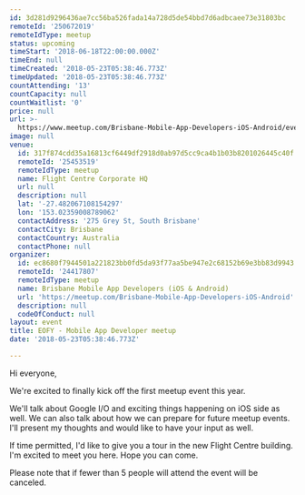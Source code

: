 ```yaml
---
id: 3d281d9296436ae7cc56ba526fada14a728d5de54bbd7d6adbcaee73e31803bc
remoteId: '250672019'
remoteIdType: meetup
status: upcoming
timeStart: '2018-06-18T22:00:00.000Z'
timeEnd: null
timeCreated: '2018-05-23T05:38:46.773Z'
timeUpdated: '2018-05-23T05:38:46.773Z'
countAttending: '13'
countCapacity: null
countWaitlist: '0'
price: null
url: >-
  https://www.meetup.com/Brisbane-Mobile-App-Developers-iOS-Android/events/250672019/
image: null
venue:
  id: 317f874cdd35a16813cf6449df2918d0ab97d5cc9ca4b1b03b8201026445c40f
  remoteId: '25453519'
  remoteIdType: meetup
  name: Flight Centre Corporate HQ
  url: null
  description: null
  lat: '-27.482067108154297'
  lon: '153.02359008789062'
  contactAddress: '275 Grey St, South Brisbane'
  contactCity: Brisbane
  contactCountry: Australia
  contactPhone: null
organizer:
  id: ec8680f7944501a221823bb0fd5da93f77aa5be947e2c68152b69e3bb83d9943
  remoteId: '24417807'
  remoteIdType: meetup
  name: Brisbane Mobile App Developers (iOS & Android)
  url: 'https://meetup.com/Brisbane-Mobile-App-Developers-iOS-Android'
  description: null
  codeOfConduct: null
layout: event
title: EOFY - Mobile App Developer meetup
date: '2018-05-23T05:38:46.773Z'

---
```

<p>Hi everyone,</p> <p>We're excited to finally kick off the first meetup event this year.</p> <p>We'll talk about Google I/O and exciting things happening on iOS side as well. We can also talk about how we can prepare for future meetup events. I'll present my thoughts and would like to have your input as well.</p> <p>If time permitted, I'd like to give you a tour in the new Flight Centre building. I'm excited to meet you here. Hope you can come.</p> <p>Please note that if fewer than 5 people will attend the event will be canceled.</p>
